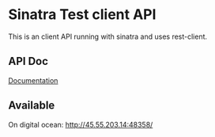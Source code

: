 # Sinatra Test client API

This is an client API running with sinatra and uses rest-client.

## API Doc

[Documentation](doc/API.md)

## Available

On digital ocean: http://45.55.203.14:48358/

